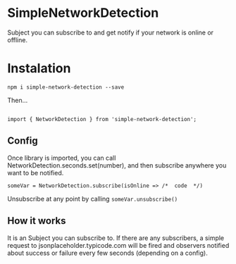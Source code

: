 # SimpleNetworkDetection
Subject you can subscribe to and get notify if your network is online or offline. 

# Instalation

`npm i simple-network-detection --save`


Then...

```

import { NetworkDetection } from 'simple-network-detection';

```

## Config

Once library is imported, you can call NetworkDetection.seconds.set(number), and then subscribe anywhere you want to be notified.

`someVar = NetworkDetection.subscribe(isOnline => /*  code  */)`

Unsubscribe at any point by calling `someVar.unsubscribe()`


## How it works
It is an Subject you can subscribe to. If there are any subscribers, a simple request to jsonplaceholder.typicode.com will be fired and observers notified about success or failure every few seconds (depending on a config).
